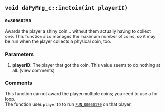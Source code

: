 ## `void daPyMng_c::incCoin(int playerID)`
### `0x80060250`
Awards the player a shiny coin... without them actually having to collect one. This function also manages the maximum number of coins, so it may be run when the player collects a physical coin, too.
### Parameters
1. **playerID**: The player that got the coin. This value seems to do nothing at all. (view comments)

### Comments
This function cannot award the player multiple coins; you need to use a for loop.<br>
The function uses `playerID` to run [`FUN_80060170`](FUN_80060170.md) on that player.

